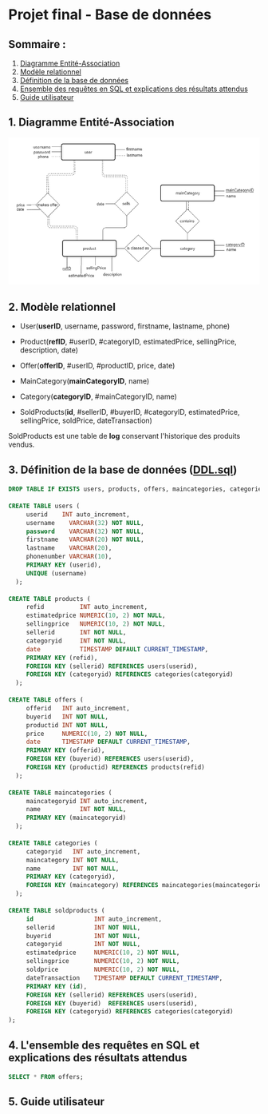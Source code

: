 Projet final - Base de données
=======================================

## Sommaire :

1. [Diagramme Entité-Association](#section1)
2. [Modèle relationnel](#section2)
3. [Définition de la base de données](#section3)
4. [Ensemble des requêtes en SQL et explications des résultats attendus](#section4)
5. [Guide utilisateur](#section5)

<a id="section1"></a>
## 1. Diagramme Entité-Association

![](modeleEA/modeleEA.png)

<a id="section2"></a>
## 2. Modèle relationnel

* User(__userID__, username, password, firstname, lastname, phone) 

* Product(__refID__, #userID, #categoryID, estimatedPrice, sellingPrice, description, date) 

* Offer(__offerID__, #userID, #productID, price, date) 

* MainCategory(__mainCategoryID__, name) 

* Category(__categoryID__, #mainCategoryID, name) 

* SoldProducts(__id__, #sellerID, #buyerID, #categoryID, estimatedPrice, sellingPrice, soldPrice, dateTransaction) 

SoldProducts est une table de __log__ conservant l'historique des produits vendus.
  

<a id="section3"></a>
## 3. Définition de la base de données ([DDL.sql](DDL.sql))

~~~~sql
DROP TABLE IF EXISTS users, products, offers, maincategories, categories; 

CREATE TABLE users ( 
     userid    INT auto_increment, 
     username    VARCHAR(32) NOT NULL, 
     password    VARCHAR(32) NOT NULL, 
     firstname   VARCHAR(20) NOT NULL, 
     lastname    VARCHAR(20), 
     phonenumber VARCHAR(10), 
     PRIMARY KEY (userid), 
     UNIQUE (username) 
  ); 

CREATE TABLE products ( 
     refid          INT auto_increment, 
     estimatedprice NUMERIC(10, 2) NOT NULL, 
     sellingprice   NUMERIC(10, 2) NOT NULL, 
     sellerid       INT NOT NULL, 
     categoryid     INT NOT NULL, 
     date           TIMESTAMP DEFAULT CURRENT_TIMESTAMP, 
     PRIMARY KEY (refid), 
     FOREIGN KEY (sellerid) REFERENCES users(userid), 
     FOREIGN KEY (categoryid) REFERENCES categories(categoryid) 
  );

CREATE TABLE offers ( 
     offerid   INT auto_increment, 
     buyerid   INT NOT NULL, 
     productid INT NOT NULL, 
     price     NUMERIC(10, 2) NOT NULL, 
     date      TIMESTAMP DEFAULT CURRENT_TIMESTAMP, 
     PRIMARY KEY (offerid), 
     FOREIGN KEY (buyerid) REFERENCES users(userid), 
     FOREIGN KEY (productid) REFERENCES products(refid) 
  ); 

CREATE TABLE maincategories ( 
     maincategoryid INT auto_increment, 
     name           INT NOT NULL, 
     PRIMARY KEY (maincategoryid) 
  ); 

CREATE TABLE categories ( 
     categoryid   INT auto_increment, 
     maincategory INT NOT NULL, 
     name         INT NOT NULL, 
     PRIMARY KEY (categoryid), 
     FOREIGN KEY (maincategory) REFERENCES maincategories(maincategoriesid) 
  ); 
  
CREATE TABLE soldproducts ( 
     id          		INT auto_increment, 
     sellerid    		INT NOT NULL,
     buyerid     		INT NOT NULL,
     categoryid     	INT NOT NULL,
     estimatedprice 	NUMERIC(10, 2) NOT NULL, 
     sellingprice   	NUMERIC(10, 2) NOT NULL, 
     soldprice   		NUMERIC(10, 2) NOT NULL, 
     dateTransaction	TIMESTAMP DEFAULT CURRENT_TIMESTAMP, 
     PRIMARY KEY (id), 
     FOREIGN KEY (sellerid) REFERENCES users(userid), 
     FOREIGN KEY (buyerid) 	REFERENCES users(userid), 
     FOREIGN KEY (categoryid) REFERENCES categories(categoryid) 
);
~~~~

<a id="section4"></a>
## 4. L'ensemble des requêtes en SQL et explications des résultats attendus

~~~~sql
SELECT * FROM offers;
~~~~

<a id="section5"></a>
## 5. Guide utilisateur
